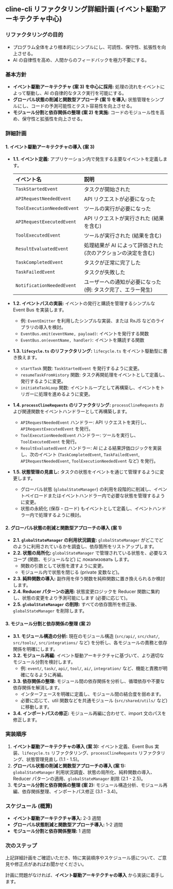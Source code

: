 ## cline-cli リファクタリング詳細計画 (イベント駆動アーキテクチャ中心)

### リファクタリングの目的

-   プログラム全体をより根本的にシンプルにし、可読性、保守性、拡張性を向上させる。
-   AI の自律性を高め、人間からのフィードバックを極力不要にする。

### 基本方針

-   **イベント駆動アーキテクチャ (案 3) を中心に採用:** 処理の流れをイベントによって駆動し、AI の自律的なタスク実行を可能にする。
-   **グローバル状態の削減と関数型アプローチ (案 1) を導入:** 状態管理をシンプルにし、コードの予測可能性とテスト容易性を向上させる。
-   **モジュール分割と依存関係の整理 (案 2) を実施:** コードのモジュール性を高め、保守性と拡張性を向上させる。

### 詳細計画

#### 1. イベント駆動アーキテクチャの導入 (案 3)

-   **1.1. イベント定義:** アプリケーション内で発生する主要なイベントを定義します。

    | イベント名                 | 説明                                                          |
    | :------------------------- | :------------------------------------------------------------ |
    | `TaskStartedEvent`         | タスクが開始された                                            |
    | `APIRequestNeededEvent`    | API リクエストが必要になった                                  |
    | `ToolExecutionNeededEvent` | ツールの実行が必要になった                                    |
    | `APIRequestExecutedEvent`  | API リクエストが実行された (結果を含む)                       |
    | `ToolExecutedEvent`        | ツールが実行された (結果を含む)                               |
    | `ResultEvaluatedEvent`     | 処理結果が AI によって評価された (次のアクションの決定を含む) |
    | `TaskCompletedEvent`       | タスクが正常に完了した                                        |
    | `TaskFailedEvent`          | タスクが失敗した                                              |
    | `NotificationNeededEvent`  | ユーザーへの通知が必要になった (例: タスク完了、エラー発生)   |

-   **1.2. イベントバスの実装:** イベントの発行と購読を管理するシンプルな Event Bus を実装します。

    -   例: `EventEmitter` を利用したシンプルな実装、または RxJS などのライブラリの導入を検討。
    -   `EventBus.emit(eventName, payload)`: イベントを発行する関数
    -   `EventBus.on(eventName, handler)`: イベントを購読する関数

-   **1.3. `lifecycle.ts` のリファクタリング:** `lifecycle.ts` をイベント駆動型に書き換えます。

    -   `startTask` 関数: `TaskStartedEvent` を発行するように変更。
    -   `resumeTaskFromHistory` 関数: タスク再開処理をイベントとして定義し、発行するように変更。
    -   `initiateTaskLoop` 関数: イベントループとして再構築し、イベントをトリガーに処理を進めるように変更。

-   **1.4. `processClineRequests` のリファクタリング:** `processClineRequests` および関連関数をイベントハンドラーとして再構築します。

    -   `APIRequestNeededEvent` ハンドラー: API リクエストを実行し、`APIRequestExecutedEvent` を発行。
    -   `ToolExecutionNeededEvent` ハンドラー: ツールを実行し、`ToolExecutedEvent` を発行。
    -   `ResultEvaluatedEvent` ハンドラー: AI による結果評価ロジックを実装し、次のイベント (`TaskCompletedEvent`, `TaskFailedEvent`, `APIRequestNeededEvent`, `ToolExecutionNeededEvent` など) を発行。

-   **1.5. 状態管理の見直し:** タスクの状態をイベントを通じて管理するように変更します。

    -   グローバル状態 (`globalStateManager`) の利用を段階的に削減し、イベントペイロードまたはイベントハンドラー内で必要な状態を管理するように変更。
    -   状態の永続化 (保存・ロード) もイベントとして定義し、イベントハンドラー内で処理するように検討。

#### 2. グローバル状態の削減と関数型アプローチの導入 (案 1)

-   **2.1. `globalStateManager` の利用状況調査:** `globalStateManager` がどこでどのように利用されているかを調査し、依存箇所をリストアップします。
-   **2.2. 状態の局所化:** `globalStateManager` で管理されている状態を、必要なスコープ (関数、モジュールなど) に локализовать します。
    -   関数の引数として状態を渡すように変更。
    -   モジュール内で状態を閉じる (private 変数など)。
-   **2.3. 純粋関数の導入:** 副作用を伴う関数を純粋関数に置き換えられるか検討します。
-   **2.4. Reducer パターンの適用:** 状態変更ロジックを Reducer 関数に集約し、状態の変更をより予測可能にします (必要に応じて)。
-   **2.5. `globalStateManager` の削除:** すべての依存箇所を修正後、`globalStateManager` を削除します。

#### 3. モジュール分割と依存関係の整理 (案 2)

-   **3.1. モジュール構造の分析:** 現在のモジュール構造 (`src/api/`, `src/chat/`, `src/tools/`, `src/integrations/` など) を分析し、各モジュールの責務と依存関係を明確にします。
-   **3.2. モジュール再編:** イベント駆動アーキテクチャに基づいて、より適切なモジュール分割を検討します。
    -   例: `event/`, `task/`, `api/`, `tool/`, `ai/`, `integration/` など、機能と責務が明確になるように再編。
-   **3.3. 依存関係の整理:** モジュール間の依存関係を分析し、循環依存や不要な依存関係を解消します。
    -   インターフェースを明確に定義し、モジュール間の結合度を弱めます。
    -   必要に応じて、util 関数などを共通モジュール (`src/shared/utils/` など) に移動します。
-   **3.4. インポートパスの修正:** モジュール再編に合わせて、import 文のパスを修正します。

### 実装順序

1.  **イベント駆動アーキテクチャの導入 (案 3):** イベント定義、Event Bus 実装、`lifecycle.ts` リファクタリング、`processClineRequests` リファクタリング、状態管理見直し (1.1 - 1.5)。
2.  **グローバル状態の削減と関数型アプローチの導入 (案 1):** `globalStateManager` 利用状況調査、状態の局所化、純粋関数の導入、Reducer パターンの適用、`globalStateManager` 削除 (2.1 - 2.5)。
3.  **モジュール分割と依存関係の整理 (案 2):** モジュール構造分析、モジュール再編、依存関係整理、インポートパス修正 (3.1 - 3.4)。

### スケジュール (概算)

-   **イベント駆動アーキテクチャ導入:** 2-3 週間
-   **グローバル状態削減と関数型アプローチ導入:** 1-2 週間
-   **モジュール分割と依存関係整理:** 1 週間

### 次のステップ

上記詳細計画をご確認いただき、特に実装順序やスケジュール感について、ご意見や修正点があればお聞かせください。

計画に問題がなければ、**イベント駆動アーキテクチャの導入** から実装に着手します。
